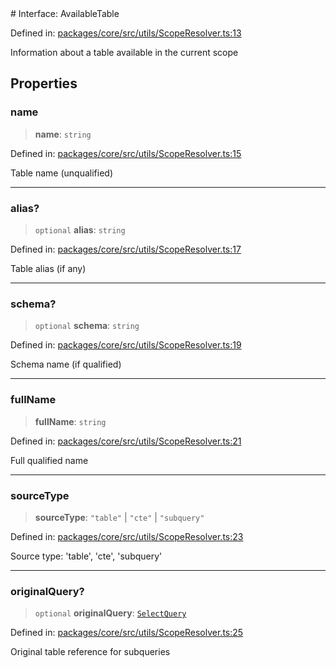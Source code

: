 <div v-pre>
# Interface: AvailableTable

Defined in: [packages/core/src/utils/ScopeResolver.ts:13](https://github.com/mk3008/rawsql-ts/blob/3b53f17d700cf976ce5c49b674a04b41eeb14c40/packages/core/src/utils/ScopeResolver.ts#L13)

Information about a table available in the current scope

## Properties

### name

> **name**: `string`

Defined in: [packages/core/src/utils/ScopeResolver.ts:15](https://github.com/mk3008/rawsql-ts/blob/3b53f17d700cf976ce5c49b674a04b41eeb14c40/packages/core/src/utils/ScopeResolver.ts#L15)

Table name (unqualified)

***

### alias?

> `optional` **alias**: `string`

Defined in: [packages/core/src/utils/ScopeResolver.ts:17](https://github.com/mk3008/rawsql-ts/blob/3b53f17d700cf976ce5c49b674a04b41eeb14c40/packages/core/src/utils/ScopeResolver.ts#L17)

Table alias (if any)

***

### schema?

> `optional` **schema**: `string`

Defined in: [packages/core/src/utils/ScopeResolver.ts:19](https://github.com/mk3008/rawsql-ts/blob/3b53f17d700cf976ce5c49b674a04b41eeb14c40/packages/core/src/utils/ScopeResolver.ts#L19)

Schema name (if qualified)

***

### fullName

> **fullName**: `string`

Defined in: [packages/core/src/utils/ScopeResolver.ts:21](https://github.com/mk3008/rawsql-ts/blob/3b53f17d700cf976ce5c49b674a04b41eeb14c40/packages/core/src/utils/ScopeResolver.ts#L21)

Full qualified name

***

### sourceType

> **sourceType**: `"table"` \| `"cte"` \| `"subquery"`

Defined in: [packages/core/src/utils/ScopeResolver.ts:23](https://github.com/mk3008/rawsql-ts/blob/3b53f17d700cf976ce5c49b674a04b41eeb14c40/packages/core/src/utils/ScopeResolver.ts#L23)

Source type: 'table', 'cte', 'subquery'

***

### originalQuery?

> `optional` **originalQuery**: [`SelectQuery`](SelectQuery.md)

Defined in: [packages/core/src/utils/ScopeResolver.ts:25](https://github.com/mk3008/rawsql-ts/blob/3b53f17d700cf976ce5c49b674a04b41eeb14c40/packages/core/src/utils/ScopeResolver.ts#L25)

Original table reference for subqueries
</div>
